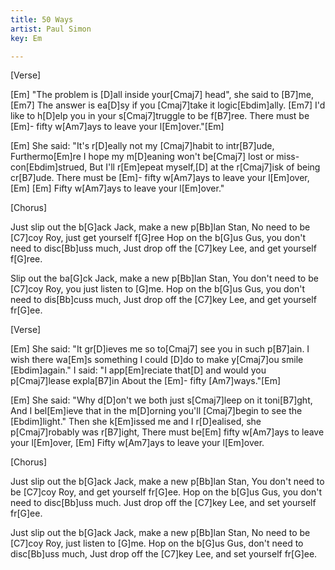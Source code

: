 ```yaml
---
title: 50 Ways
artist: Paul Simon
key: Em

---
```

[Verse]

[Em]   "The problem is [D]all inside your[Cmaj7] head", she said to [B7]me,
[Em7]   The answer is ea[D]sy if you [Cmaj7]take it logic[Ebdim]ally.
[Em7]   I'd like to h[D]elp you in your s[Cmaj7]truggle to be f[B7]ree.
   There must be [Em]- fifty w[Am7]ays to leave your l[Em]over."[Em]

[Em]   She said: "It's r[D]eally not my [Cmaj7]habit to intr[B7]ude,
   Furthermo[Em]re I hope my m[D]eaning won't be[Cmaj7] lost or miss-con[Ebdim]strued,
   But I'll r[Em]epeat myself,[D] at the r[Cmaj7]isk of being cr[B7]ude.
   There must be [Em]- fifty w[Am7]ays to leave your l[Em]over, [Em]
[Em]   Fifty w[Am7]ays to leave your l[Em]over."


[Chorus]

Just slip out the b[G]ack Jack, make a new p[Bb]lan Stan,
No need to be [C7]coy Roy, just get yourself f[G]ree
Hop on the b[G]us Gus, you don't need to disc[Bb]uss much,
Just drop off the [C7]key Lee, and get yourself f[G]ree.

Slip out the ba[G]ck Jack, make a new p[Bb]lan Stan,
You don't need to be [C7]coy Roy, you just listen to [G]me.
Hop on the b[G]us Gus, you don't need to dis[Bb]cuss much,
Just drop off the [C7]key Lee, and get yourself fr[G]ee.


[Verse]

[Em]   She said: "It gr[D]ieves me so to[Cmaj7] see you in such p[B7]ain.
   I wish there wa[Em]s something I could [D]do to make y[Cmaj7]ou smile [Ebdim]again."
   I said: "I app[Em]reciate that[D] and would you p[Cmaj7]lease expla[B7]in
   About the [Em]- fifty [Am7]ways."[Em]

[Em]   She said: "Why d[D]on't we both just s[Cmaj7]leep on it toni[B7]ght,
   And I bel[Em]ieve that in the m[D]orning you'll [Cmaj7]begin to see the [Ebdim]light."
   Then she k[Em]issed me and I r[D]ealised, she p[Cmaj7]robably was r[B7]ight,
   There must be[Em] fifty w[Am7]ays to leave your l[Em]over,
[Em]   Fifty w[Am7]ays to leave your l[Em]over.


[Chorus]

Just slip out the b[G]ack Jack, make a new p[Bb]lan Stan,
You don't need to be [C7]coy Roy, and get yourself fr[G]ee.
Hop on the b[G]us Gus, you don't need to disc[Bb]uss much.
Just drop off the [C7]key Lee, and set yourself fr[G]ee.

Just slip out the b[G]ack Jack, make a new p[Bb]lan Stan,
No need to be [C7]coy Roy, just listen to [G]me.
Hop on the b[G]us Gus, don't need to disc[Bb]uss much,
Just drop off the [C7]key Lee, and set yourself fr[G]ee.

